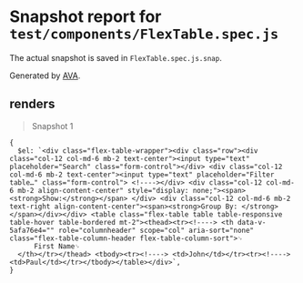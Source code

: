 # Snapshot report for `test/components/FlexTable.spec.js`

The actual snapshot is saved in `FlexTable.spec.js.snap`.

Generated by [AVA](https://ava.li).

## renders

> Snapshot 1

    {
      $el: `<div class="flex-table-wrapper"><div class="row"><div class="col-12 col-md-6 mb-2 text-center"><input type="text" placeholder="Search" class="form-control"></div> <div class="col-12 col-md-6 mb-2 text-center"><input type="text" placeholder="Filter table…" class="form-control"> <!----></div> <div class="col-12 col-md-6 mb-2 align-content-center" style="display: none;"><span><strong>Show:</strong></span> </div> <div class="col-12 col-md-6 mb-2 text-right align-content-center"><span><strong>Group By: </strong></span></div></div> <table class="flex-table table table-responsive table-hover table-bordered mt-2"><thead><tr><!----> <th data-v-5afa76e4="" role="columnheader" scope="col" aria-sort="none" class="flex-table-column-header flex-table-column-sort">␊
          First Name␊
      </th></tr></thead> <tbody><tr><!----> <td>John</td></tr><tr><!----> <td>Paul</td></tr></tbody></table></div>`,
    }

